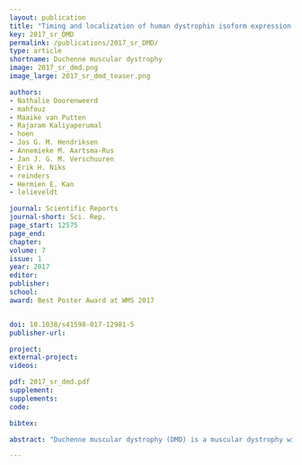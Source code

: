 ```yaml
---
layout: publication
title: "Timing and localization of human dystrophin isoform expression provide insights into the cognitive phenotype of Duchenne muscular dystrophy"
key: 2017_sr_DMD
permalink: /publications/2017_sr_DMD/
type: article
shortname: Duchenne muscular dystrophy
image: 2017_sr_dmd.png
image_large: 2017_sr_dmd_teaser.png

authors:
- Nathalie Doorenweerd
- mahfouz
- Maaike van Putten
- Rajaram Kaliyaperumal
- hoen
- Jos G. M. Hendriksen
- Annemieke M. Aartsma-Rus
- Jan J. G. M. Verschuuren
- Erik H. Niks
- reinders
- Hermien E. Kan
- lelieveldt

journal: Scientific Reports
journal-short: Sci. Rep.
page_start: 12575
page_end:
chapter:
volume: 7
issue: 1
year: 2017
editor:
publisher:
school:
award: Best Poster Award at WMS 2017


doi: 10.1038/s41598-017-12981-5
publisher-url:

project:
external-project:
videos:

pdf: 2017_sr_dmd.pdf
supplement:
supplements:
code:

bibtex:

abstract: "Duchenne muscular dystrophy (DMD) is a muscular dystrophy with high incidence of learning and behavioural problems and is associated with neurodevelopmental disorders. To gain more insights into the role of dystrophin in this cognitive phenotype, we performed a comprehensive analysis of the expression patterns of dystrophin isoforms across human brain development, using unique transcriptomic data from Allen Human Brain and BrainSpan atlases. Dystrophin isoforms show large changes in expression through life with pronounced differences between the foetal and adult human brain. The Dp140 isoform was expressed in the cerebral cortex only in foetal life stages, while in the cerebellum it was also expressed postnatally. The Purkinje isoform Dp427p was virtually absent. The expression of dystrophin isoforms was significantly associated with genes implicated in neurodevelopmental disorders, like autism spectrum disorders or attention-deficit hyper-activity disorders, which are known to be associated to DMD. We also identified relevant functional associations of the different isoforms, like an association with axon guidance or neuron differentiation during early development. Our results point to the crucial role of several dystrophin isoforms in the development and function of the human brain."

---
```

